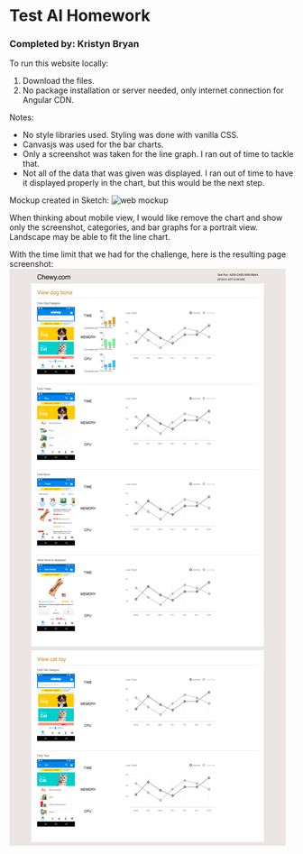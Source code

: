 # Test AI Homework
### Completed by: Kristyn Bryan

To run this website locally:
1. Download the files.
2. No package installation or server needed, only internet connection for Angular CDN.

Notes:
- No style libraries used. Styling was done with vanilla CSS.
- Canvasjs was used for the bar charts.
- Only a screenshot was taken for the line graph. I ran out of time to tackle that.
- Not all of the data that was given was displayed. I ran out of time to have it displayed properly in the chart, but this would be the next step.

Mockup created in Sketch:
![web mockup](https://i.imgur.com/XjF8shL.png)

When thinking about mobile view, I would like remove the chart and show only the screenshot, categories, and bar graphs for a portrait view. Landscape may be able to fit the line chart.

With the time limit that we had for the challenge, here is the resulting page screenshot:
![whole page](img/testaiwholepage.png)
